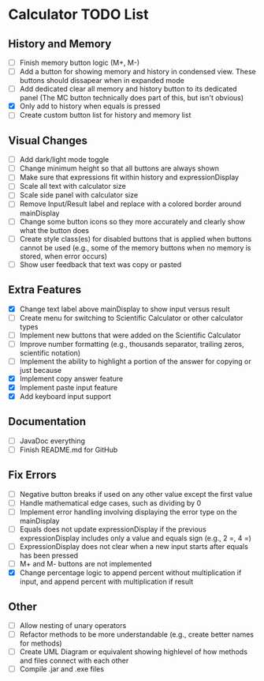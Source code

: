 # Calculator TODO List

## History and Memory

- [ ] Finish memory button logic (M+, M-)
- [ ] Add a button for showing memory and history in condensed view. These buttons should dissapear when in expanded mode
- [ ] Add dedicated clear all memory and history button to its dedicated panel (The MC button technically does part of this, but isn't obvious)
- [x] Only add to history when equals is pressed
- [ ] Create custom button list for history and memory list

## Visual Changes

- [ ] Add dark/light mode toggle
- [ ] Change minimum height so that all buttons are always shown
- [ ] Make sure that expressions fit within history and expressionDisplay
- [ ] Scale all text with calculator size
- [ ] Scale side panel with calculator size
- [ ] Remove Input/Result label and replace with a colored border around mainDisplay
- [ ] Change some button icons so they more accurately and clearly show what the button does
- [ ] Create style class(es) for disabled buttons that is applied when buttons cannot be used (e.g., some of the memory buttons when no memory is stored, when error occurs)
- [ ] Show user feedback that text was copy or pasted

## Extra Features

- [x] Change text label above mainDisplay to show input versus result
- [ ] Create menu for switching to Scientific Calculator or other calculator types
- [ ] Implement new buttons that were added on the Scientific Calculator
- [ ] Improve number formatting (e.g., thousands separator, trailing zeros, scientific notation)
- [ ] Implement the ability to highlight a portion of the answer for copying or just because
- [x] Implement copy answer feature
- [x] Implement paste input feature
- [x] Add keyboard input support

## Documentation

- [ ] JavaDoc everything
- [ ] Finish README.md for GitHub

## Fix Errors

- [ ] Negative button breaks if used on any other value except the first value
- [ ] Handle mathematical edge cases, such as dividing by 0
- [ ] Implement error handling involving displaying the error type on the mainDisplay
- [ ] Equals does not update expressionDisplay if the previous expressionDisplay includes only a value and equals sign (e.g., 2 =, 4 =)
- [ ] ExpressionDisplay does not clear when a new input starts after equals has been pressed
- [ ] M+ and M- buttons are not implemented
- [x] Change percentage logic to append percent without multiplication if input, and append percent with multiplication if result

## Other

- [ ] Allow nesting of unary operators
- [ ] Refactor methods to be more understandable (e.g., create better names for methods)
- [ ] Create UML Diagram or equivalent showing highlevel of how methods and files connect with each other
- [ ] Compile .jar and .exe files
